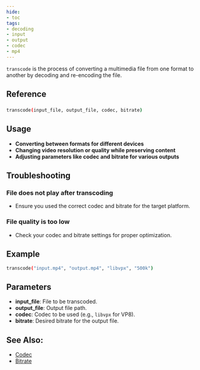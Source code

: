 ```yaml
---
hide:
- toc
tags:
- decoding
- input
- output
- codec
- mp4
---
```




`transcode` is the process of converting a multimedia file from one format to another by decoding and re-encoding the file.

## Reference

### 
```bash
transcode(input_file, output_file, codec, bitrate)
```

## Usage

- **Converting between formats for different devices**
- **Changing video resolution or quality while preserving content**
- **Adjusting parameters like codec and bitrate for various outputs**

## Troubleshooting

### File does not play after transcoding
- Ensure you used the correct codec and bitrate for the target platform.

### File quality is too low
- Check your codec and bitrate settings for proper optimization.

## Example

```bash
transcode("input.mp4", "output.mp4", "libvpx", "500k")
```

## Parameters

- **input_file**: File to be transcoded.
- **output_file**: Output file path.
- **codec**: Codec to be used (e.g., `libvpx` for VP8).
- **bitrate**: Desired bitrate for the output file.

## See Also:
- [Codec](codec.md)
- [Bitrate](bitrate.md)

